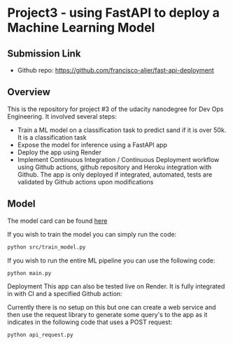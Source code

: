 # Project3 - using FastAPI to deploy a Machine Learning Model

## Submission Link

* Github repo: https://github.com/francisco-alier/fast-api-deployment

## Overview
This is the repository for project #3 of the udacity nanodegree for Dev Ops Engineering. It involved several steps:

* Train a ML model on a classification task to predict sand if it is over 50k. It is a classification task
* Expose the model for inference using a FastAPI app
* Deploy the app using Render
* Implement Continuous Integration / Continuous Deployment workflow using Github actions, github repository and Heroku integration with Github. The app is only deployed if integrated, automated, tests are validated by Github actions upon modifications


## Model

The model card can be found [here](model_card_template.md)

If you wish to train the model you can simply run the code:
```bash
python src/train_model.py
```
If you wish to run the entire ML pipeline you can use the following code:
```bash
python main.py
```
Deployment
This app can also be tested live on Render. 
It is fully integrated in with CI and a specified Github action:


Currently there is no setup on this but one can create a web service and then use the request library to generate some query's to the app as it indicates in the following code that uses a POST request:
```bash
python api_request.py
```